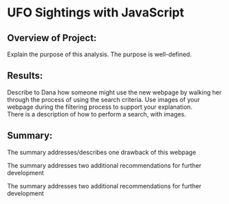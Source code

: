 # UFO Sightings with JavaScript

## Overview of Project: 
Explain the purpose of this analysis. 
The purpose is well-defined.

## Results: 
Describe to Dana how someone might use the new webpage by walking her through the process of using the search criteria. Use images of your webpage during the filtering process to support your explanation.  
There is a description of how to perform a search, with images.

## Summary: 
The summary addresses/describes one drawback of this webpage

The summary addresses two additional recommendations for further development

The summary addresses two additional recommendations for further development
